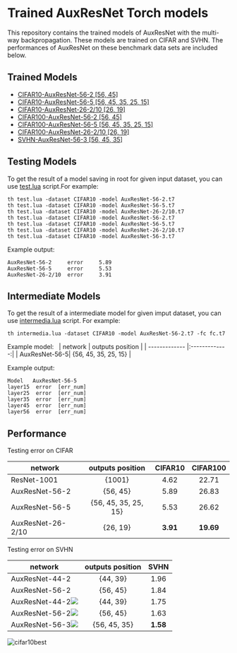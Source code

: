 # Trained AuxResNet Torch models #
This repository contains the trained models of AuxResNet with the multi-way backpropagation. These models are trained on CIFAR and SVHN. The performances of AuxResNet on these benchmark data sets are included below.

## Trained Models ##
- [CIFAR10-AuxResNet-56-2 [56, 45]](http://baidu.com "AuxResNet-56-2")
- [CIFAR10-AuxResNet-56-5 [56, 45, 35, 25, 15]](http://baidu.com "AuxResNet-56-5")
- [CIFAR10-AuxResNet-26-2/10 [26, 19]](http://baidu.com "AuxResNet-26-2/10")
- [CIFAR100-AuxResNet-56-2 [56, 45]](http://baidu.com "AuxResNet-56-2")
- [CIFAR100-AuxResNet-56-5 [56, 45, 35, 25, 15]](http://baidu.com "AuxResNet-56-5")
- [CIFAR100-AuxResNet-26-2/10 [26, 19]](http://baidu.com "AuxResNet-26-2/10")
- [SVHN-AuxResNet-56-3 [56, 45, 35]](http://baidu.com "AuxResNet-56-3")

## Testing Models ##
To get the result of a model saving in root for given input dataset, you can use [test.lua]() script.For example:&nbsp;&nbsp;

```
th test.lua -dataset CIFAR10 -model AuxResNet-56-2.t7
th test.lua -dataset CIFAR10 -model AuxResNet-56-5.t7
th test.lua -dataset CIFAR10 -model AuxResNet-26-2/10.t7
th test.lua -dataset CIFAR10 -model AuxResNet-56-2.t7
th test.lua -dataset CIFAR10 -model AuxResNet-56-5.t7
th test.lua -dataset CIFAR10 -model AuxResNet-26-2/10.t7
th test.lua -dataset CIFAR10 -model AuxResNet-56-3.t7
```

Example output:&nbsp;&nbsp;
```
AuxResNet-56-2     error     5.89
AuxResNet-56-5     error     5.53
AuxResNet-26-2/10  error     3.91
```

## Intermediate Models ##

To get the result of a intermediate model for given imput dataset, you can use [intermedia.lua]() script. For example:&nbsp;&nbsp;
```
th intermedia.lua -dataset CIFAR10 -model AuxResNet-56-2.t7 -fc fc.t7
```
Example model:&nbsp;&nbsp;
| network       | outputs position |
| ------------- |:-------------:|
| AuxResNet-56-5| {56, 45, 35, 25, 15} |&nbsp;&nbsp;

Example output: &nbsp;&nbsp;
```
Model   AuxResNet-56-5
layer15  error  [err_num]
layer25  error  [err_num]
layer35  error  [err_num]
layer45  error  [err_num]
layer56  error  [err_num]
```

## Performance ##
Testing error on CIFAR

| network       | outputs position | CIFAR10 | CIFAR100  |
| ------------- |:-------------:|:-------------:|:-----:|
| ResNet-1001| {1001} | 4.62 | 22.71 |
| AuxResNet-56-2| {56, 45} | 5.89 | 26.83 |
| AuxResNet-56-5| {56, 45, 35, 25, 15} | 5.53      | 26.62 |
| AuxResNet-26-2/10| {26, 19} | **3.91** | **19.69** |

Testing error on SVHN

| network        | outputs position | SVHN  |
| ------------- |:-------------:|:-----:|
| AuxResNet-44-2      | {44, 39} | 1.96 |
| AuxResNet-56-2      | {56, 45} | 1.84 |
| AuxResNet-44-2<img src="http://chart.googleapis.com/chart?cht=tx&chl=^\dagger" style="border:none;">      | {44, 39} | 1.75 |
| AuxResNet-56-2<img src="http://chart.googleapis.com/chart?cht=tx&chl=^\dagger" style="border:none;"> | {56, 45} | 1.63 |
| AuxResNet-56-3<img src="http://chart.googleapis.com/chart?cht=tx&chl=^\dagger" style="border:none;"> | {56, 45, 35} | **1.58** |

![cifar10best](http://i.imgur.com/dlOHhZZ.jpg)

